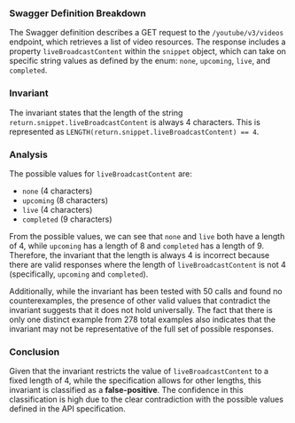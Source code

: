 ### Swagger Definition Breakdown
The Swagger definition describes a GET request to the `/youtube/v3/videos` endpoint, which retrieves a list of video resources. The response includes a property `liveBroadcastContent` within the `snippet` object, which can take on specific string values as defined by the enum: `none`, `upcoming`, `live`, and `completed`.

### Invariant
The invariant states that the length of the string `return.snippet.liveBroadcastContent` is always 4 characters. This is represented as `LENGTH(return.snippet.liveBroadcastContent) == 4`.

### Analysis
The possible values for `liveBroadcastContent` are:
- `none` (4 characters)
- `upcoming` (8 characters)
- `live` (4 characters)
- `completed` (9 characters)

From the possible values, we can see that `none` and `live` both have a length of 4, while `upcoming` has a length of 8 and `completed` has a length of 9. Therefore, the invariant that the length is always 4 is incorrect because there are valid responses where the length of `liveBroadcastContent` is not 4 (specifically, `upcoming` and `completed`). 

Additionally, while the invariant has been tested with 50 calls and found no counterexamples, the presence of other valid values that contradict the invariant suggests that it does not hold universally. The fact that there is only one distinct example from 278 total examples also indicates that the invariant may not be representative of the full set of possible responses.

### Conclusion
Given that the invariant restricts the value of `liveBroadcastContent` to a fixed length of 4, while the specification allows for other lengths, this invariant is classified as a **false-positive**. The confidence in this classification is high due to the clear contradiction with the possible values defined in the API specification.

